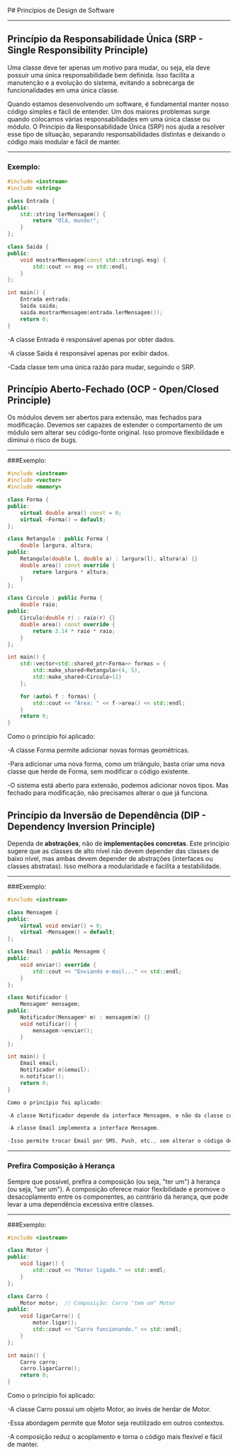 P# Princípios de Design de Software

---

## Princípio da Responsabilidade Única (SRP - Single Responsibility Principle)

Uma classe deve ter apenas um motivo para mudar, ou seja, ela deve possuir uma única responsabilidade bem definida. Isso facilita a manutenção e a evolução do sistema, evitando a sobrecarga de funcionalidades em uma única classe.

Quando estamos desenvolvendo um software, é fundamental manter nosso código simples e fácil de entender. Um dos maiores problemas surge quando colocamos várias responsabilidades em uma única classe ou módulo. O Princípio da Responsabilidade Única (SRP) nos ajuda a resolver esse tipo de situação, separando responsabilidades distintas e deixando o código mais modular e fácil de manter.

---

### Exemplo:

```cpp
#include <iostream>
#include <string>

class Entrada {
public:
    std::string lerMensagem() {
        return "Olá, mundo!";
    }
};

class Saida {
public:
    void mostrarMensagem(const std::string& msg) {
        std::cout << msg << std::endl;
    }
};

int main() {
    Entrada entrada;
    Saida saida;
    saida.mostrarMensagem(entrada.lerMensagem());
    return 0;
}
```


-A classe Entrada é responsável apenas por obter dados.

-A classe Saida é responsável apenas por exibir dados.

-Cada classe tem uma única razão para mudar, seguindo o SRP.




## Princípio Aberto-Fechado (OCP - Open/Closed Principle)

Os módulos devem ser abertos para extensão, mas fechados para modificação. Devemos ser capazes de estender o comportamento de um módulo sem alterar seu código-fonte original. Isso promove flexibilidade e diminui o risco de bugs.

---

###Exemplo:

```cpp
#include <iostream>
#include <vector>
#include <memory>

class Forma {
public:
    virtual double area() const = 0;
    virtual ~Forma() = default;
};

class Retangulo : public Forma {
    double largura, altura;
public:
    Retangulo(double l, double a) : largura(l), altura(a) {}
    double area() const override {
        return largura * altura;
    }
};

class Circulo : public Forma {
    double raio;
public:
    Circulo(double r) : raio(r) {}
    double area() const override {
        return 3.14 * raio * raio;
    }
};

int main() {
    std::vector<std::shared_ptr<Forma>> formas = {
        std::make_shared<Retangulo>(4, 5),
        std::make_shared<Circulo>(2)
    };

    for (auto& f : formas) {
        std::cout << "Área: " << f->area() << std::endl;
    }
    return 0;
}
```

Como o princípio foi aplicado:

-A classe Forma permite adicionar novas formas geométricas.

-Para adicionar uma nova forma, como um triângulo, basta criar uma nova classe que herde de Forma, sem modificar o código existente.

-O sistema está aberto para extensão, podemos adicionar novos tipos. Mas fechado para modificação, não precisamos alterar o que já funciona.




## Princípio da Inversão de Dependência (DIP - Dependency Inversion Principle)

Dependa de **abstrações**, não de **implementações concretas**. Este princípio sugere que as classes de alto nível não devem depender das classes de baixo nível, mas ambas devem depender de abstrações (interfaces ou classes abstratas). Isso melhora a modularidade e facilita a testabilidade.

---

###Exemplo:

```cpp
#include <iostream>

class Mensagem {
public:
    virtual void enviar() = 0;
    virtual ~Mensagem() = default;
};

class Email : public Mensagem {
public:
    void enviar() override {
        std::cout << "Enviando e-mail..." << std::endl;
    }
};

class Notificador {
    Mensagem* mensagem;
public:
    Notificador(Mensagem* m) : mensagem(m) {}
    void notificar() {
        mensagem->enviar();
    }
};

int main() {
    Email email;
    Notificador n(&email);
    n.notificar();
    return 0;
}

Como o princípio foi aplicado:

-A classe Notificador depende da interface Mensagem, e não da classe concreta Email.

-A classe Email implementa a interface Mensagem.

-Isso permite trocar Email por SMS, Push, etc., sem alterar o código de Notificador.
```

--- 


### Prefira Composição à Herança

Sempre que possível, prefira a composição (ou seja, "ter um") à herança (ou seja, "ser um"). A composição oferece maior flexibilidade e promove o desacoplamento entre os componentes, ao contrário da herança, que pode levar a uma dependência excessiva entre classes.

---

###Exemplo:

```cpp
#include <iostream>

class Motor {
public:
    void ligar() {
        std::cout << "Motor ligado." << std::endl;
    }
};

class Carro {
    Motor motor;  // Composição: Carro "tem um" Motor
public:
    void ligarCarro() {
        motor.ligar();
        std::cout << "Carro funcionando." << std::endl;
    }
};

int main() {
    Carro carro;
    carro.ligarCarro();
    return 0;
}
```

Como o princípio foi aplicado:

-A classe Carro possui um objeto Motor, ao invés de herdar de Motor.

-Essa abordagem permite que Motor seja reutilizado em outros contextos.

-A composição reduz o acoplamento e torna o código mais flexível e fácil de manter.
